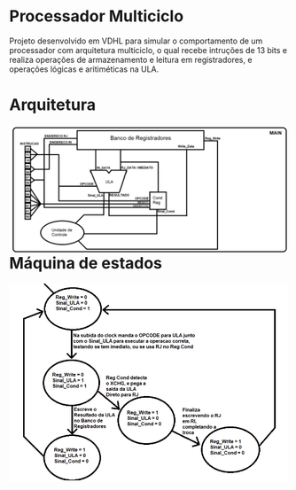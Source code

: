 # Processador Multiciclo

Projeto desenvolvido em VDHL para simular o comportamento de um processador com arquitetura multiciclo, o qual recebe intruções de 13 bits e realiza operações de armazenamento e leitura em registradores, e operações lógicas e aritiméticas na ULA.

# Arquitetura

<img src="https://raw.githubusercontent.com/marcelodib/processador-multiciclo/master/assets/arquitetura.png" alt="arquitetura multiciclo" align="left" />
<br />
<br />
<br />

# Máquina de estados

<img src="https://raw.githubusercontent.com/marcelodib/processador-multiciclo/master/assets/maquina-de-estados.png" alt="maquina de estados" align="left" />
